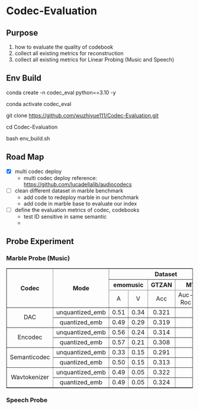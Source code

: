 # Codec-Evaluation

## Purpose

1. how to evaluate the quality of codebook
2. collect all existing metrics for reconstruction
3. collect all existing metrics for Linear Probing (Music and Speech)

## Env Build

conda create -n codec_eval python==3.10 -y

conda activate codec_eval

git clone https://github.com/wuzhiyue111/Codec-Evaluation.git

cd Codec-Evaluation

bash env_build.sh

## Road Map

- [x] multi codec deploy
    - multi codec deploy reference: https://github.com/lucadellalib/audiocodecs
- [ ] clean different dataset in marble benchmark
    - add code to redeploy marble in our benchmark
    - add code in marble base to evaluate our index 
- [ ] define the evaluation metrics of codec, codebooks
    - test ID sensitive in same semantic
    - 

## Probe Experiment
### Marble Probe (Music)
<table border="1" >
    
   <thead>
        <tr>
            <th rowspan="3">Codec</th>
	    <th rowspan="3">Mode</th>
            <th colspan="7">Dataset</th>
        </tr>
        <tr>
            <th colspan="2">emomusic</th>
            <th colspan="1">GTZAN</th>
            <th colspan="2">MTT</th>
            <th></th>
            <th></th>
	    <th></th>
        </tr>
	<tr>
	    <td align=center>A</td>
            <td align=center>V</td>
	    <td align=center>Acc</td>
            <td align=center>Auc-Roc</td>
	    <td align=center>Ap</td>
	    <td align=center></td>
	    <td align=center> </td>
    </thead>
    <tbody>
        <tr>
            <td align=center rowspan="2">DAC</td>
            <td align=center>unquantized_emb</td>
            <td align=center>0.51</td>
            <td align=center>0.34</td>
            <td align=center>0.321</td>
            <td align=center></td>
	    <td align=center> </td>
	    <td align=center> </td>
	    <td align=center> </td>
        </tr>
	<tr>
            <td align=center>quantized_emb</td>
            <td align=center>0.49</td>
            <td align=center>0.29</td>
            <td align=center>0.319</td>
            <td align=center></td>
	    <td align=center> </td>
	    <td align=center> </td>
	    <td align=center> </td>
        </tr>
        <tr>
            <td align=center rowspan="2">Encodec</td>
            <td align=center>unquantized_emb</td>
            <td align=center>0.56</td>
            <td align=center>0.24</td>
            <td align=center>0.314</td>
            <td align=center></td>
            <td align=center> </td>
	    <td align=center> </td>
	    <td align=center> </td>
        </tr>
	<tr>
            <td align=center>quantized_emb</td>
            <td align=center>0.57</td>
            <td align=center>0.21</td>
            <td align=center>0.308</td>
            <td align=center></td>
            <td align=center> </td>
	    <td align=center> </td>
	    <td align=center> </td>
        </tr>
        <tr>
            <td align=center rowspan="2">Semanticodec</td>
            <td align=center>unquantized_emb</td>
            <td align=center>0.33</td>
            <td align=center>0.15</td>
            <td align=center>0.291</td>
            <td align=center></td>
            <td align=center> </td>
	    <td align=center> </td>
	    <td align=center> </td>
        </tr>
	<tr>
            <td align=center>quantized_emb</td>
            <td align=center>0.50</td>
            <td align=center>0.15</td>
            <td align=center>0.313</td>
            <td align=center></td>
            <td align=center> </td>
	    <td align=center> </td>
	    <td align=center> </td>
        </tr>
        <tr>
            <td align=center rowspan="2">Wavtokenizer</td>
            <td align=center>unquantized_emb</td>
            <td align=center>0.49</td>
            <td align=center>0.05</td>
            <td align=center>0.322</td>
            <td align=center></td>
            <td align=center> </td>
	    <td align=center> </td>
	    <td align=center> </td>
        </tr>
	<tr>
            <td align=center>quantized_emb</td>
            <td align=center>0.49</td>
            <td align=center>0.05</td>
            <td align=center>0.324</td>
            <td align=center></td>
            <td align=center> </td>
	    <td align=center> </td>
	    <td align=center> </td>
        </tr>
    </tbody>
</table>

### Speech Probe


